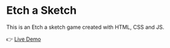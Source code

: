 # Etch a Sketch

This is an Etch a sketch game created with HTML, CSS and JS.

:point_right: [Live Demo](https://seasandf88.github.io/etch-a-sketch)
